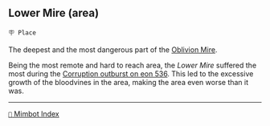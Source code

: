 ## Lower Mire (area)

`🪧 Place`

The deepest and the most dangerous part of the [Oblivion Mire](<https://zeithalt.github.io/r/oblivion_mire.html>).

Being the most remote and hard to reach area, the *Lower Mire* suffered the most during the [Corruption outburst on eon 536](<https://zeithalt.github.io/t/#eon0536>). This led to the excessive growth of the bloodvines in the area, making the area even worse than it was.

-----
[`📑` Mimbot Index](<https://zeithalt.github.io/r/#8870>)
<!---
keywords: oblivion, bloodvines
aliases: 
-->